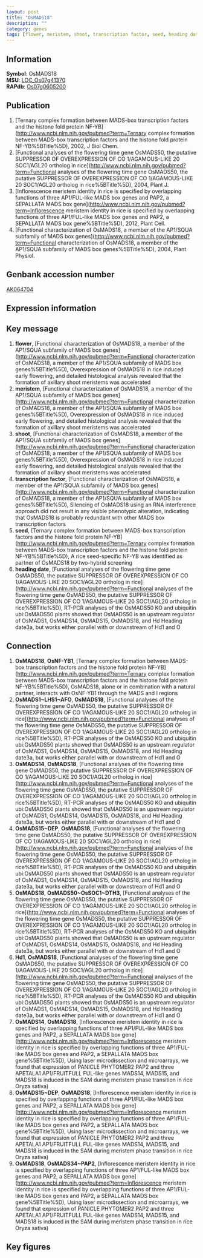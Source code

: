 ```yaml
---
layout: post
title: "OsMADS18"
description: ""
category: genes
tags: [flower, meristem, shoot, transcription factor, seed, heading date, Gene]
---
```


## Information
__Symbol__: OsMADS18  
__MSU__: [LOC_Os07g41370](http://rice.plantbiology.msu.edu/cgi-bin/ORF_infopage.cgi?orf=LOC_Os07g41370)  
__RAPdb__: [Os07g0605200](http://rapdb.dna.affrc.go.jp/viewer/gbrowse_details/irgsp1?name=Os07g0605200)  

## Publication
1. [Ternary complex formation between MADS-box transcription factors and the histone fold protein NF-YB](http://www.ncbi.nlm.nih.gov/pubmed?term=Ternary complex formation between MADS-box transcription factors and the histone fold protein NF-YB%5BTitle%5D), 2002, J Biol Chem.
2. [Functional analyses of the flowering time gene OsMADS50, the putative SUPPRESSOR OF OVEREXPRESSION OF CO 1/AGAMOUS-LIKE 20 SOC1/AGL20 ortholog in rice](http://www.ncbi.nlm.nih.gov/pubmed?term=Functional analyses of the flowering time gene OsMADS50, the putative SUPPRESSOR OF OVEREXPRESSION OF CO 1/AGAMOUS-LIKE 20 SOC1/AGL20 ortholog in rice%5BTitle%5D), 2004, Plant J.
3. [Inflorescence meristem identity in rice is specified by overlapping functions of three AP1/FUL-like MADS box genes and PAP2, a SEPALLATA MADS box gene](http://www.ncbi.nlm.nih.gov/pubmed?term=Inflorescence meristem identity in rice is specified by overlapping functions of three AP1/FUL-like MADS box genes and PAP2, a SEPALLATA MADS box gene%5BTitle%5D), 2012, Plant Cell.
4. [Functional characterization of OsMADS18, a member of the AP1/SQUA subfamily of MADS box genes](http://www.ncbi.nlm.nih.gov/pubmed?term=Functional characterization of OsMADS18, a member of the AP1/SQUA subfamily of MADS box genes%5BTitle%5D), 2004, Plant Physiol.

## Genbank accession number
[AK064704](http://www.ncbi.nlm.nih.gov/nuccore/AK064704)  

## Expression information

## Key message
1. __flower__, [Functional characterization of OsMADS18, a member of the AP1/SQUA subfamily of MADS box genes](http://www.ncbi.nlm.nih.gov/pubmed?term=Functional characterization of OsMADS18, a member of the AP1/SQUA subfamily of MADS box genes%5BTitle%5D),  Overexpression of OsMADS18 in rice induced early flowering, and detailed histological analysis revealed that the formation of axillary shoot meristems was accelerated
2. __meristem__, [Functional characterization of OsMADS18, a member of the AP1/SQUA subfamily of MADS box genes](http://www.ncbi.nlm.nih.gov/pubmed?term=Functional characterization of OsMADS18, a member of the AP1/SQUA subfamily of MADS box genes%5BTitle%5D),  Overexpression of OsMADS18 in rice induced early flowering, and detailed histological analysis revealed that the formation of axillary shoot meristems was accelerated
3. __shoot__, [Functional characterization of OsMADS18, a member of the AP1/SQUA subfamily of MADS box genes](http://www.ncbi.nlm.nih.gov/pubmed?term=Functional characterization of OsMADS18, a member of the AP1/SQUA subfamily of MADS box genes%5BTitle%5D),  Overexpression of OsMADS18 in rice induced early flowering, and detailed histological analysis revealed that the formation of axillary shoot meristems was accelerated
4. __transcription factor__, [Functional characterization of OsMADS18, a member of the AP1/SQUA subfamily of MADS box genes](http://www.ncbi.nlm.nih.gov/pubmed?term=Functional characterization of OsMADS18, a member of the AP1/SQUA subfamily of MADS box genes%5BTitle%5D),  Silencing of OsMADS18 using an RNA interference approach did not result in any visible phenotypic alteration, indicating that OsMADS18 is probably redundant with other MADS box transcription factors
5. __seed__, [Ternary complex formation between MADS-box transcription factors and the histone fold protein NF-YB](http://www.ncbi.nlm.nih.gov/pubmed?term=Ternary complex formation between MADS-box transcription factors and the histone fold protein NF-YB%5BTitle%5D),  A rice seed-specific NF-YB was identified as partner of OsMADS18 by two-hybrid screening
6. __heading date__, [Functional analyses of the flowering time gene OsMADS50, the putative SUPPRESSOR OF OVEREXPRESSION OF CO 1/AGAMOUS-LIKE 20 SOC1/AGL20 ortholog in rice](http://www.ncbi.nlm.nih.gov/pubmed?term=Functional analyses of the flowering time gene OsMADS50, the putative SUPPRESSOR OF OVEREXPRESSION OF CO 1/AGAMOUS-LIKE 20 SOC1/AGL20 ortholog in rice%5BTitle%5D),  RT-PCR analyses of the OsMADS50 KO and ubiquitin ubi:OsMADS50 plants showed that OsMADS50 is an upstream regulator of OsMADS1, OsMADS14, OsMADS15, OsMADS18, and Hd Heading date3a, but works either parallel with or downstream of Hd1 and O

## Connection
1. __OsMADS18__, __OsNF-YB1__, [Ternary complex formation between MADS-box transcription factors and the histone fold protein NF-YB](http://www.ncbi.nlm.nih.gov/pubmed?term=Ternary complex formation between MADS-box transcription factors and the histone fold protein NF-YB%5BTitle%5D),  OsMADS18, alone or in combination with a natural partner, interacts with OsNF-YB1 through the MADS and I regions
2. __OsMADS1~LHS1~AFO__, __OsMADS18__, [Functional analyses of the flowering time gene OsMADS50, the putative SUPPRESSOR OF OVEREXPRESSION OF CO 1/AGAMOUS-LIKE 20 SOC1/AGL20 ortholog in rice](http://www.ncbi.nlm.nih.gov/pubmed?term=Functional analyses of the flowering time gene OsMADS50, the putative SUPPRESSOR OF OVEREXPRESSION OF CO 1/AGAMOUS-LIKE 20 SOC1/AGL20 ortholog in rice%5BTitle%5D),  RT-PCR analyses of the OsMADS50 KO and ubiquitin ubi:OsMADS50 plants showed that OsMADS50 is an upstream regulator of OsMADS1, OsMADS14, OsMADS15, OsMADS18, and Hd Heading date3a, but works either parallel with or downstream of Hd1 and O
3. __OsMADS14__, __OsMADS18__, [Functional analyses of the flowering time gene OsMADS50, the putative SUPPRESSOR OF OVEREXPRESSION OF CO 1/AGAMOUS-LIKE 20 SOC1/AGL20 ortholog in rice](http://www.ncbi.nlm.nih.gov/pubmed?term=Functional analyses of the flowering time gene OsMADS50, the putative SUPPRESSOR OF OVEREXPRESSION OF CO 1/AGAMOUS-LIKE 20 SOC1/AGL20 ortholog in rice%5BTitle%5D),  RT-PCR analyses of the OsMADS50 KO and ubiquitin ubi:OsMADS50 plants showed that OsMADS50 is an upstream regulator of OsMADS1, OsMADS14, OsMADS15, OsMADS18, and Hd Heading date3a, but works either parallel with or downstream of Hd1 and O
4. __OsMADS15~DEP__, __OsMADS18__, [Functional analyses of the flowering time gene OsMADS50, the putative SUPPRESSOR OF OVEREXPRESSION OF CO 1/AGAMOUS-LIKE 20 SOC1/AGL20 ortholog in rice](http://www.ncbi.nlm.nih.gov/pubmed?term=Functional analyses of the flowering time gene OsMADS50, the putative SUPPRESSOR OF OVEREXPRESSION OF CO 1/AGAMOUS-LIKE 20 SOC1/AGL20 ortholog in rice%5BTitle%5D),  RT-PCR analyses of the OsMADS50 KO and ubiquitin ubi:OsMADS50 plants showed that OsMADS50 is an upstream regulator of OsMADS1, OsMADS14, OsMADS15, OsMADS18, and Hd Heading date3a, but works either parallel with or downstream of Hd1 and O
5. __OsMADS18__, __OsMADS50~OsSOC1~DTH3__, [Functional analyses of the flowering time gene OsMADS50, the putative SUPPRESSOR OF OVEREXPRESSION OF CO 1/AGAMOUS-LIKE 20 SOC1/AGL20 ortholog in rice](http://www.ncbi.nlm.nih.gov/pubmed?term=Functional analyses of the flowering time gene OsMADS50, the putative SUPPRESSOR OF OVEREXPRESSION OF CO 1/AGAMOUS-LIKE 20 SOC1/AGL20 ortholog in rice%5BTitle%5D),  RT-PCR analyses of the OsMADS50 KO and ubiquitin ubi:OsMADS50 plants showed that OsMADS50 is an upstream regulator of OsMADS1, OsMADS14, OsMADS15, OsMADS18, and Hd Heading date3a, but works either parallel with or downstream of Hd1 and O
6. __Hd1__, __OsMADS18__, [Functional analyses of the flowering time gene OsMADS50, the putative SUPPRESSOR OF OVEREXPRESSION OF CO 1/AGAMOUS-LIKE 20 SOC1/AGL20 ortholog in rice](http://www.ncbi.nlm.nih.gov/pubmed?term=Functional analyses of the flowering time gene OsMADS50, the putative SUPPRESSOR OF OVEREXPRESSION OF CO 1/AGAMOUS-LIKE 20 SOC1/AGL20 ortholog in rice%5BTitle%5D),  RT-PCR analyses of the OsMADS50 KO and ubiquitin ubi:OsMADS50 plants showed that OsMADS50 is an upstream regulator of OsMADS1, OsMADS14, OsMADS15, OsMADS18, and Hd Heading date3a, but works either parallel with or downstream of Hd1 and O
7. __OsMADS14__, __OsMADS18__, [Inflorescence meristem identity in rice is specified by overlapping functions of three AP1/FUL-like MADS box genes and PAP2, a SEPALLATA MADS box gene](http://www.ncbi.nlm.nih.gov/pubmed?term=Inflorescence meristem identity in rice is specified by overlapping functions of three AP1/FUL-like MADS box genes and PAP2, a SEPALLATA MADS box gene%5BTitle%5D),  Using laser microdissection and microarrays, we found that expression of PANICLE PHYTOMER2 PAP2 and three APETALA1 AP1/FRUITFULL FUL-like genes MADS14, MADS15, and MADS18 is induced in the SAM during meristem phase transition in rice Oryza sativa)  
8. __OsMADS15~DEP__, __OsMADS18__, [Inflorescence meristem identity in rice is specified by overlapping functions of three AP1/FUL-like MADS box genes and PAP2, a SEPALLATA MADS box gene](http://www.ncbi.nlm.nih.gov/pubmed?term=Inflorescence meristem identity in rice is specified by overlapping functions of three AP1/FUL-like MADS box genes and PAP2, a SEPALLATA MADS box gene%5BTitle%5D),  Using laser microdissection and microarrays, we found that expression of PANICLE PHYTOMER2 PAP2 and three APETALA1 AP1/FRUITFULL FUL-like genes MADS14, MADS15, and MADS18 is induced in the SAM during meristem phase transition in rice Oryza sativa)  
9. __OsMADS18__, __OsMADS34~PAP2__, [Inflorescence meristem identity in rice is specified by overlapping functions of three AP1/FUL-like MADS box genes and PAP2, a SEPALLATA MADS box gene](http://www.ncbi.nlm.nih.gov/pubmed?term=Inflorescence meristem identity in rice is specified by overlapping functions of three AP1/FUL-like MADS box genes and PAP2, a SEPALLATA MADS box gene%5BTitle%5D),  Using laser microdissection and microarrays, we found that expression of PANICLE PHYTOMER2 PAP2 and three APETALA1 AP1/FRUITFULL FUL-like genes MADS14, MADS15, and MADS18 is induced in the SAM during meristem phase transition in rice Oryza sativa)  

## Key figures


